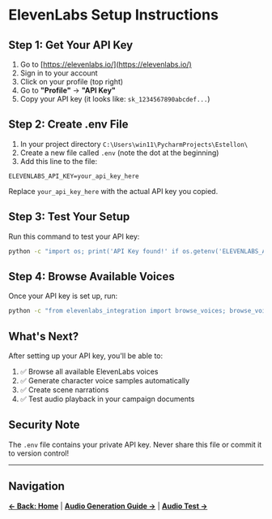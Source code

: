 # ElevenLabs Setup Instructions

## Step 1: Get Your API Key

1. Go to [https://elevenlabs.io/](https://elevenlabs.io/)
2. Sign in to your account
3. Click on your profile (top right)
4. Go to **"Profile"** → **"API Key"**
5. Copy your API key (it looks like: `sk_1234567890abcdef...`)

## Step 2: Create .env File

1. In your project directory `C:\Users\win11\PycharmProjects\Estellon\`
2. Create a new file called `.env` (note the dot at the beginning)
3. Add this line to the file:

```
ELEVENLABS_API_KEY=your_api_key_here
```

Replace `your_api_key_here` with the actual API key you copied.

## Step 3: Test Your Setup

Run this command to test your API key:

```bash
python -c "import os; print('API Key found!' if os.getenv('ELEVENLABS_API_KEY') else 'No API key found')"
```

## Step 4: Browse Available Voices

Once your API key is set up, run:

```bash
python -c "from elevenlabs_integration import browse_voices; browse_voices()"
```

## What's Next?

After setting up your API key, you'll be able to:

1. ✅ Browse all available ElevenLabs voices
2. ✅ Generate character voice samples automatically  
3. ✅ Create scene narrations
4. ✅ Test audio playback in your campaign documents

## Security Note

The `.env` file contains your private API key. Never share this file or commit it to version control!

---

## Navigation

**[← Back: Home](../README.md)** | **[Audio Generation Guide →](AUDIO_GENERATION_GUIDE.md)** | **[Audio Test →](AUDIO_TEST.html)**